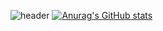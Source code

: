 ![header](https://capsule-render.vercel.app/api?type=waving&color=gradient&height=200&section=footer&text=Hello,%20%20World!&fontSize=100)
[![Anurag's GitHub stats](https://github-readme-stats.vercel.app/api?username=eunkyunghyun&theme=react&show_icons=true)](https://github.com/anuraghazra/github-readme-stats)

